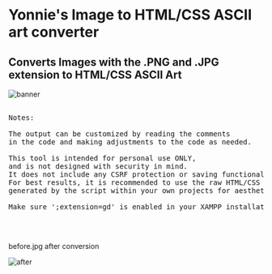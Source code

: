 <h1> Yonnie's Image to HTML/CSS ASCII art converter </h1>
<h2> Converts Images with the .PNG and .JPG extension to HTML/CSS ASCII Art</h2>

![banner](https://github.com/geduld/image-to-html-css-ASCII-art/blob/main/assets/images/bannergeduld.png?raw=true)
<br>

<pre>

Notes: 

The output can be customized by reading the comments
in the code and making adjustments to the code as needed.

This tool is intended for personal use ONLY,
and is not designed with security in mind. 
It does not include any CSRF protection or saving functionality. 
For best results, it is recommended to use the raw HTML/CSS output 
generated by the script within your own projects for aesthetic purposes.

Make sure ';extension=gd' is enabled in your XAMPP installation. 

</pre>
<br>
<p> before.jpg after conversion </p>

![after](https://github.com/geduld/image-to-html-css-ASCII-art/blob/main/assets/images/after.jpg?raw=true)


